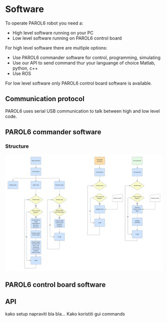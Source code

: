 # Software

 To operate PAROL6 robot you need a:<br />

 * High level software running on your PC
 * Low level software running on PAROL6 control board

 For high level software there are multiple options:

 * Use PAROL6 commander software for control, programming, simulating
 * Use our API to send command thur your languange of choice Matlab, python, c++
 * Use ROS

 For low level software only PAROL6 control board software is available.

## Communication protocol

PAROL6 uses serial USB communication to talk between high and low level code. 

## PAROL6 commander software

### Structure

<p align="center">
<img src="../assets/proces_full.png" alt="drawing" width="2000"/>
</p>

## PAROL6 control board software

## API
kako setup napraviti bla bla...
Kako koristiti gui
commands